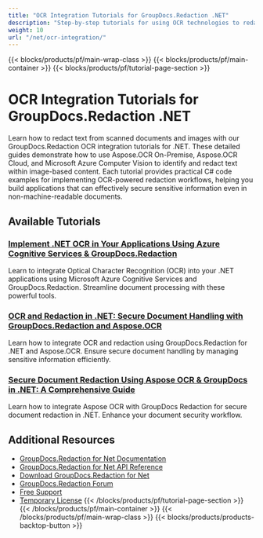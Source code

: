 ```yaml
---
title: "OCR Integration Tutorials for GroupDocs.Redaction .NET"
description: "Step-by-step tutorials for using OCR technologies to redact text in images and scanned documents with GroupDocs.Redaction for .NET."
weight: 10
url: "/net/ocr-integration/"
---
```

{{< blocks/products/pf/main-wrap-class >}}
{{< blocks/products/pf/main-container >}}
{{< blocks/products/pf/tutorial-page-section >}}
# OCR Integration Tutorials for GroupDocs.Redaction .NET

Learn how to redact text from scanned documents and images with our GroupDocs.Redaction OCR integration tutorials for .NET. These detailed guides demonstrate how to use Aspose.OCR On-Premise, Aspose.OCR Cloud, and Microsoft Azure Computer Vision to identify and redact text within image-based content. Each tutorial provides practical C# code examples for implementing OCR-powered redaction workflows, helping you build applications that can effectively secure sensitive information even in non-machine-readable documents.

## Available Tutorials

### [Implement .NET OCR in Your Applications Using Azure Cognitive Services & GroupDocs.Redaction](./net-ocr-with-azure-cognitive-services-groupdocs-redaction/)
Learn to integrate Optical Character Recognition (OCR) into your .NET applications using Microsoft Azure Cognitive Services and GroupDocs.Redaction. Streamline document processing with these powerful tools.

### [OCR and Redaction in .NET&#58; Secure Document Handling with GroupDocs.Redaction and Aspose.OCR](./ocr-redaction-groupdocs-net/)
Learn how to integrate OCR and redaction using GroupDocs.Redaction for .NET and Aspose.OCR. Ensure secure document handling by managing sensitive information efficiently.

### [Secure Document Redaction Using Aspose OCR & GroupDocs in .NET&#58; A Comprehensive Guide](./secure-document-redaction-aspose-ocr-groupdocs-net/)
Learn how to integrate Aspose OCR with GroupDocs Redaction for secure document redaction in .NET. Enhance your document security workflow.

## Additional Resources

- [GroupDocs.Redaction for Net Documentation](https://docs.groupdocs.com/redaction/net/)
- [GroupDocs.Redaction for Net API Reference](https://reference.groupdocs.com/redaction/net/)
- [Download GroupDocs.Redaction for Net](https://releases.groupdocs.com/redaction/net/)
- [GroupDocs.Redaction Forum](https://forum.groupdocs.com/c/redaction)
- [Free Support](https://forum.groupdocs.com/)
- [Temporary License](https://purchase.groupdocs.com/temporary-license/)
{{< /blocks/products/pf/tutorial-page-section >}}
{{< /blocks/products/pf/main-container >}}
{{< /blocks/products/pf/main-wrap-class >}}
{{< blocks/products/products-backtop-button >}}